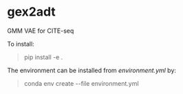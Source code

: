 # gex2adt

GMM VAE for CITE-seq

To install:

> pip install -e .

The environment can be installed from *environment.yml* by:

> conda env create --file environment.yml
